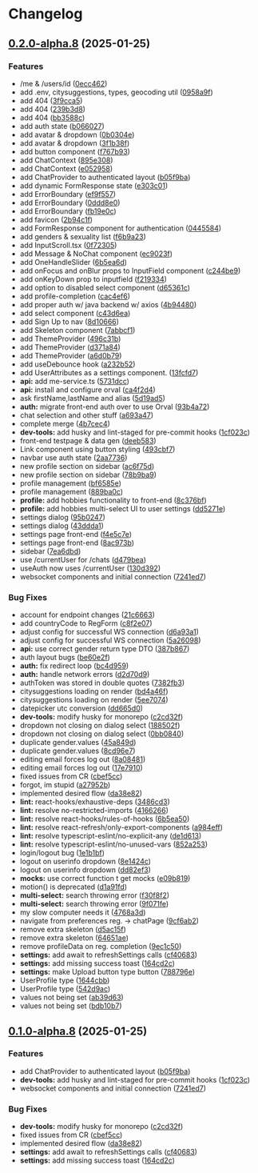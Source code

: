 # Changelog

## [0.2.0-alpha.8](https://github.com/karlromets/match-me/compare/v0.1.0-alpha.8...v0.2.0-alpha.8) (2025-01-25)


### Features

* /me & /users/id ([0ecc462](https://github.com/karlromets/match-me/commit/0ecc46255fd422fc1c96ee5d52920c25fc227296))
* add .env, citysuggestions, types, geocoding util ([0958a9f](https://github.com/karlromets/match-me/commit/0958a9fd1766ba7b13e8a76254c72c00846261a3))
* add 404 ([3f9cca5](https://github.com/karlromets/match-me/commit/3f9cca50c2303e25fcd548376f4b0f6c365678d3))
* add 404 ([239b3d8](https://github.com/karlromets/match-me/commit/239b3d814df03dfaf7e510c5dae7be735d52e2ec))
* add 404 ([bb3588c](https://github.com/karlromets/match-me/commit/bb3588c226386ff5405e109f027f1d01fe6810bf))
* add auth state ([b066027](https://github.com/karlromets/match-me/commit/b0660273b31bd1883e02b4e789d0f0406fa01d8e))
* add avatar & dropdown ([0b0304e](https://github.com/karlromets/match-me/commit/0b0304e8371e864af42e6f97a47134b07cadd65e))
* add avatar & dropdown ([3f1b38f](https://github.com/karlromets/match-me/commit/3f1b38f92e069d528cf5137f7da16412b4c6a2d8))
* add button component ([f767b93](https://github.com/karlromets/match-me/commit/f767b93feac0b54e6228d63559b6b6e29976dac5))
* add ChatContext ([895e308](https://github.com/karlromets/match-me/commit/895e30821a9f53b46c51298dc9214f924ea3dec5))
* add ChatContext ([e052958](https://github.com/karlromets/match-me/commit/e0529581930b8269222f10002fe9b1fcc78f9b27))
* add ChatProvider to authenticated layout ([b05f9ba](https://github.com/karlromets/match-me/commit/b05f9ba73f0848d0968757a1acbe21e18bd0fa5c))
* add dynamic FormResponse state ([e303c01](https://github.com/karlromets/match-me/commit/e303c01902f1e39b798c6edde223a503db59e5a6))
* add ErrorBoundary ([ef9f557](https://github.com/karlromets/match-me/commit/ef9f5571b975c1c618a026c6295d4cc6ce51eea0))
* add ErrorBoundary ([0ddd8e0](https://github.com/karlromets/match-me/commit/0ddd8e0d8297d198985a95f66ca37383d1b6f4a3))
* add ErrorBoundary ([fb19e0c](https://github.com/karlromets/match-me/commit/fb19e0c71590c73ffd1564ee478362f4f7886f11))
* add favicon ([2b94c1f](https://github.com/karlromets/match-me/commit/2b94c1f5a3b8cdac1f951767d420d7f01ac2fd1b))
* add FormResponse component for authentication ([0445584](https://github.com/karlromets/match-me/commit/04455849f8877ad5494587c5d811f3e1e73c68ea))
* add genders & sexuality list ([f6b9a23](https://github.com/karlromets/match-me/commit/f6b9a232bf791ba15f63f329dbe4412f826096f2))
* add InputScroll.tsx ([0f72305](https://github.com/karlromets/match-me/commit/0f72305eaf4d7b760a9e939de92a2f01223b78d1))
* add Message & NoChat component ([ec9023f](https://github.com/karlromets/match-me/commit/ec9023f89b90e4e02821fdc095eb245dea029b2f))
* add OneHandleSlider ([6b5ea6d](https://github.com/karlromets/match-me/commit/6b5ea6d248eab226cfb25094bebac2148aee3c87))
* add onFocus and onBlur props to InputField component ([c244be9](https://github.com/karlromets/match-me/commit/c244be957a90bdf866354739e7ec434185d9a58a))
* add onKeyDown prop to inputfield ([f219334](https://github.com/karlromets/match-me/commit/f21933484827a73937ae846c0125eb292b460bd9))
* add option to disabled select component ([d65361c](https://github.com/karlromets/match-me/commit/d65361c822b8e44aa6f1f4b46253ae49b643286d))
* add profile-completion ([cac4ef6](https://github.com/karlromets/match-me/commit/cac4ef640901626b8f1adeacb8a84ebaf2fc85bd))
* add proper auth w/ java backend w/ axios ([4b94480](https://github.com/karlromets/match-me/commit/4b94480f661d106f22ad622f8e1e879317809152))
* add select component ([c43d6ea](https://github.com/karlromets/match-me/commit/c43d6ead13c459bf90eae355ce11a31ad5faf8b8))
* add Sign Up to nav ([8d10666](https://github.com/karlromets/match-me/commit/8d106665b88378ad6dce30b6b9df2979a2f51f45))
* add Skeleton component ([7abbcf1](https://github.com/karlromets/match-me/commit/7abbcf111f2f16397c9f0a166a585a53b2d36cec))
* add ThemeProvider ([496c31b](https://github.com/karlromets/match-me/commit/496c31b7d1e9f56347be412778392a8951c84ee2))
* add ThemeProvider ([d371a84](https://github.com/karlromets/match-me/commit/d371a845a4458e888bfbc03ec4de084042c4b3e8))
* add ThemeProvider ([a6d0b79](https://github.com/karlromets/match-me/commit/a6d0b79013424c600b3f63634ed366d800ca2cff))
* add useDebounce hook ([a232b52](https://github.com/karlromets/match-me/commit/a232b527d2fac79744fcf75501f788056b0f9c59))
* add UserAttributes as a settings component. ([13fcfd7](https://github.com/karlromets/match-me/commit/13fcfd7274958b9a771493ed06d5c081a8fecc24))
* **api:** add me-service.ts ([5731dcc](https://github.com/karlromets/match-me/commit/5731dcca54ac2f56adfa05ab3930a692e323d4ca))
* **api:** install and configure orval ([ca4f2d4](https://github.com/karlromets/match-me/commit/ca4f2d4eb97e2a0f3bfa0c8ad3ff5e863208d3a9))
* ask firstName,lastName and alias ([5d19ad5](https://github.com/karlromets/match-me/commit/5d19ad52a5303423dffe2a1ae226408cbe076c5a))
* **auth:** migrate front-end auth over to use Orval ([93b4a72](https://github.com/karlromets/match-me/commit/93b4a721f1abed3877e7a4d25e9fbcd5a17f1c99))
* chat selection and other stuff ([a693a47](https://github.com/karlromets/match-me/commit/a693a47be9e9cad3632dcd08c329161c9c4f7166))
* complete merge ([4b7cec4](https://github.com/karlromets/match-me/commit/4b7cec402d1ceb4b11ea36ac04a803ebc963a60f))
* **dev-tools:** add husky and lint-staged for pre-commit hooks ([1cf023c](https://github.com/karlromets/match-me/commit/1cf023c22be680ce635db7c3186fba83642972aa))
* front-end testpage & data gen ([deeb583](https://github.com/karlromets/match-me/commit/deeb5839b322c50d995bba46b369d16f6fd78f1e))
* Link component using button styling ([493cbf7](https://github.com/karlromets/match-me/commit/493cbf70df0a332e2ed147152c771973e0f2cd2f))
* navbar use auth state ([2aa7736](https://github.com/karlromets/match-me/commit/2aa7736f60eaa394f6258cc000716c798ad00f65))
* new profile section on sidebar ([ac6f75d](https://github.com/karlromets/match-me/commit/ac6f75d060fad67d9b849bb131d999da43951064))
* new profile section on sidebar ([78b9ba9](https://github.com/karlromets/match-me/commit/78b9ba926cb3197d8b3b493a3e51e28db3473415))
* profile management ([bf6585e](https://github.com/karlromets/match-me/commit/bf6585eca2cfe4aca2a446265886b60a2ad205eb))
* profile management ([889ba0c](https://github.com/karlromets/match-me/commit/889ba0cd0092241c8cf42d3a5d3f2745c10423bd))
* **profile:** add hobbies functionality to front-end ([8c376bf](https://github.com/karlromets/match-me/commit/8c376bf9a2ecd5a85a336009e65c9ce746c26e69))
* **profile:** add hobbies multi-select UI to user settings ([dd5271e](https://github.com/karlromets/match-me/commit/dd5271e7f5341baaa3576113dc83a3a418bd0503))
* settings dialog ([95b0247](https://github.com/karlromets/match-me/commit/95b0247e1fb5f677442c543ec2dba2f8a62754f2))
* settings dialog ([43ddda1](https://github.com/karlromets/match-me/commit/43ddda180fc9b02a8b5674c3dc91814e906da58e))
* settings page front-end ([f4e5c7e](https://github.com/karlromets/match-me/commit/f4e5c7ea1014f2aa865fa575a6dd4d7b4aa379f6))
* settings page front-end ([8ac973b](https://github.com/karlromets/match-me/commit/8ac973b94be282d74f567ce7af9871c46807420f))
* sidebar ([7ea6dbd](https://github.com/karlromets/match-me/commit/7ea6dbdd2995eb347fd14fb85a9053a03a5c3e3b))
* use /currentUser for /chats ([d479bea](https://github.com/karlromets/match-me/commit/d479bea694946ddcda8b9e6eaa33f8dd970df519))
* useAuth now uses /currentUser ([130d392](https://github.com/karlromets/match-me/commit/130d3920f549290e5fcbd0675c3c66a993404216))
* websocket components and initial connection ([7241ed7](https://github.com/karlromets/match-me/commit/7241ed784c7ccb4f5edb26c8a308d5e7003d59a9))


### Bug Fixes

* account for endpoint changes ([21c6663](https://github.com/karlromets/match-me/commit/21c6663415549f2a1e3a8b0c78f44c9b16edb8b7))
* add countryCode to RegForm ([c8f2e07](https://github.com/karlromets/match-me/commit/c8f2e0759e6f8a2ee529448b7a94a1293e69f332))
* adjust config for successful WS connection ([d6a93a1](https://github.com/karlromets/match-me/commit/d6a93a1881e156ab8d17ec45402f346bf0666b23))
* adjust config for successful WS connection ([5a26098](https://github.com/karlromets/match-me/commit/5a26098034f187168c78d78bcefcc4854358702f))
* **api:** use correct gender return type DTO ([387b867](https://github.com/karlromets/match-me/commit/387b867f79c269e8e50d7b149da7a255a87b3ce3))
* auth layout bugs ([be60e2f](https://github.com/karlromets/match-me/commit/be60e2fd696e41be770fe02ed58e078aac09fe6e))
* **auth:** fix redirect loop ([bc4d959](https://github.com/karlromets/match-me/commit/bc4d959bb02db75c65d5aee758956b7de32c4868))
* **auth:** handle network errors ([d2d70d9](https://github.com/karlromets/match-me/commit/d2d70d9a915bd0e1f7551d7f85b705da81abaaa1))
* authToken was stored in double quotes ([7382fb3](https://github.com/karlromets/match-me/commit/7382fb3bb07d501c518a75cf17e144aa255c74ef))
* citysuggestions loading on render ([bd4a46f](https://github.com/karlromets/match-me/commit/bd4a46f5ea657f91d9dc387be403c15201925dc1))
* citysuggestions loading on render ([5ee7074](https://github.com/karlromets/match-me/commit/5ee7074201a4e4a486ab2b853006052ba4c88ec1))
* datepicker utc conversion ([dd665d0](https://github.com/karlromets/match-me/commit/dd665d04d8619034d4a79f1dc76b939bb6e226fc))
* **dev-tools:** modify husky for monorepo ([c2cd32f](https://github.com/karlromets/match-me/commit/c2cd32f03ea473c6a50728ab2a20c74666547432))
* dropdown not closing on dialog select ([188502f](https://github.com/karlromets/match-me/commit/188502fe17ab07160c3ee19b9f990aa64d8c28ef))
* dropdown not closing on dialog select ([0bb0840](https://github.com/karlromets/match-me/commit/0bb0840cfde802342548aa4ab1a3e71bb3e972ac))
* duplicate gender.values ([45a849d](https://github.com/karlromets/match-me/commit/45a849d26698d217a52ef3c82bbee2d18c2dc4a4))
* duplicate gender.values ([8cd96e7](https://github.com/karlromets/match-me/commit/8cd96e7219e7dae806b78c6522800eb193f939d0))
* editing email forces log out ([8a08481](https://github.com/karlromets/match-me/commit/8a08481d54963de1ed397c70fa98438349c02fab))
* editing email forces log out ([17e7910](https://github.com/karlromets/match-me/commit/17e791080d7e467c089a062fc81c7409df76fdcb))
* fixed issues from CR ([cbef5cc](https://github.com/karlromets/match-me/commit/cbef5cca2e64f9bd9a08ae90829e0e8bf5677816))
* forgot, im stupid ([a27952b](https://github.com/karlromets/match-me/commit/a27952b8f5e9e9228f356edd2126aa35517c6ed9))
* implemented desired flow ([da38e82](https://github.com/karlromets/match-me/commit/da38e825a9e6d53a5aba2fbcdb30b88c768d6470))
* **lint:** react-hooks/exhaustive-deps ([3486cd3](https://github.com/karlromets/match-me/commit/3486cd379e50e8b6e5efa7dc24bef3a0f08704bf))
* **lint:** resolve no-restricted-imports ([4166266](https://github.com/karlromets/match-me/commit/4166266905898c14668ebf9ad074afceaf386818))
* **lint:** resolve react-hooks/rules-of-hooks ([6b5ea50](https://github.com/karlromets/match-me/commit/6b5ea500f35b4b693fd57283ded67c68b971bbc4))
* **lint:** resolve react-refresh/only-export-components ([a984eff](https://github.com/karlromets/match-me/commit/a984effafc66b0b45691d83ddc8b67080794856b))
* **lint:** resolve typescript-eslint/no-explicit-any ([de1d613](https://github.com/karlromets/match-me/commit/de1d6139786d27cc7fae9e59a1c7083811989d71))
* **lint:** resolve typescript-eslint/no-unused-vars ([852a253](https://github.com/karlromets/match-me/commit/852a253f2d262201554c052e76b27d5932c0c1fb))
* login/logout bug ([1e1b1bf](https://github.com/karlromets/match-me/commit/1e1b1bf7929c07023b5ab1d61c953b3993dcf1db))
* logout on userinfo dropdown ([8e1424c](https://github.com/karlromets/match-me/commit/8e1424cef4cb1dcedbddf424841a15a2f491402b))
* logout on userinfo dropdown ([dd82ef3](https://github.com/karlromets/match-me/commit/dd82ef300724163e6fb05ab5d88305a12b455b48))
* **mocks:** use correct function t get mocks ([e09b819](https://github.com/karlromets/match-me/commit/e09b8197d68431b6ddb2b65c9cd39308b7343501))
* motion() is deprecated ([d1a91fd](https://github.com/karlromets/match-me/commit/d1a91fd4f6277eab3a348ba2825cd1655d146d78))
* **multi-select:** search throwing error ([f30f8f2](https://github.com/karlromets/match-me/commit/f30f8f2c1575553de731389993a1fa9fae27d8a8))
* **multi-select:** search throwing error ([9f071fe](https://github.com/karlromets/match-me/commit/9f071fefe84cc882b2dd21a10b7751cbbd899066))
* my slow computer needs it ([4768a3d](https://github.com/karlromets/match-me/commit/4768a3d6195b7dfd7fbd88cbd4e6bddd81bfd803))
* navigate from preferences reg. -&gt; chatPage ([9cf6ab2](https://github.com/karlromets/match-me/commit/9cf6ab29cbadbe221849a89acfd1c77d75b5c195))
* remove extra skeleton ([d5ac15f](https://github.com/karlromets/match-me/commit/d5ac15f88ba9cbdbc7a3320f231ea121e129cd8d))
* remove extra skeleton ([64651ae](https://github.com/karlromets/match-me/commit/64651ae5d8fdc585d50333c2673645f2a95ee1d8))
* remove profileData on reg. completion ([9ec1c50](https://github.com/karlromets/match-me/commit/9ec1c500be9be3588e95aa897ecf311639773286))
* **settings:** add await to refreshSettings calls ([cf40683](https://github.com/karlromets/match-me/commit/cf40683305c6ce9c7ef53198c8ed39c13e2dd522))
* **settings:** add missing success toast ([164cd2c](https://github.com/karlromets/match-me/commit/164cd2ce916dd4f3c2ba2c80526e8fe1bb7c1e75))
* **settings:** make Upload button type button ([788796e](https://github.com/karlromets/match-me/commit/788796ecd19361a4e269e992f1bcfb9c381c8083))
* UserProfile type ([1644cbb](https://github.com/karlromets/match-me/commit/1644cbbb0099f4b4ffa1abeaa10ececaaa7622b6))
* UserProfile type ([542d9ac](https://github.com/karlromets/match-me/commit/542d9aca9d82cc84884fecbb1bab8b41425d8ca2))
* values not being set ([ab39d63](https://github.com/karlromets/match-me/commit/ab39d631acef177cd3261bb6f1b8a074f62ecbd2))
* values not being set ([bdb10b7](https://github.com/karlromets/match-me/commit/bdb10b7ec7cd475969813037d11f2dd9d6fae9da))

## [0.1.0-alpha.8](https://github.com/karlromets/match-me/compare/v0.0.1-alpha.8...v0.1.0-alpha.8) (2025-01-25)


### Features

* add ChatProvider to authenticated layout ([b05f9ba](https://github.com/karlromets/match-me/commit/b05f9ba73f0848d0968757a1acbe21e18bd0fa5c))
* **dev-tools:** add husky and lint-staged for pre-commit hooks ([1cf023c](https://github.com/karlromets/match-me/commit/1cf023c22be680ce635db7c3186fba83642972aa))
* websocket components and initial connection ([7241ed7](https://github.com/karlromets/match-me/commit/7241ed784c7ccb4f5edb26c8a308d5e7003d59a9))


### Bug Fixes

* **dev-tools:** modify husky for monorepo ([c2cd32f](https://github.com/karlromets/match-me/commit/c2cd32f03ea473c6a50728ab2a20c74666547432))
* fixed issues from CR ([cbef5cc](https://github.com/karlromets/match-me/commit/cbef5cca2e64f9bd9a08ae90829e0e8bf5677816))
* implemented desired flow ([da38e82](https://github.com/karlromets/match-me/commit/da38e825a9e6d53a5aba2fbcdb30b88c768d6470))
* **settings:** add await to refreshSettings calls ([cf40683](https://github.com/karlromets/match-me/commit/cf40683305c6ce9c7ef53198c8ed39c13e2dd522))
* **settings:** add missing success toast ([164cd2c](https://github.com/karlromets/match-me/commit/164cd2ce916dd4f3c2ba2c80526e8fe1bb7c1e75))
